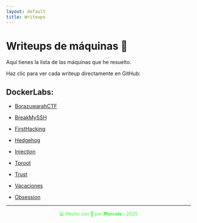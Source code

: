 ```yaml
---
layout: default
title: Writeups
---
```


# Writeups de máquinas 🧠

Aquí tienes la lista de las máquinas que he resuelto.

Haz clic para ver cada writeup directamente en GitHub:

## **DockerLabs**:

- [BorazuwarahCTF](https://github.com/MarcelaJI/DockerLabs/blob/main/BorazuwarahCTF/README.md)

- [BreakMySSH](https://github.com/MarcelaJI/DockerLabs/blob/main/BreakMySSH/README.md)

- [FirstHacking](https://github.com/MarcelaJI/DockerLabs/blob/main/FirstHacking/README.md)

- [Hedgehog](https://github.com/MarcelaJI/DockerLabs/blob/main/Hedgehog/README.md)

- [Injection](https://github.com/MarcelaJI/DockerLabs/blob/main/Injection/README.md)

- [Tproot](https://github.com/MarcelaJI/DockerLabs/blob/main/Tproot/README.md)

- [Trust](https://github.com/MarcelaJI/DockerLabs/blob/main/Trust/README.md)

- [Vacaciones](https://github.com/MarcelaJI/DockerLabs/blob/main/Vacaciones/README.md)

- [Obsession](https://github.com/MarcelaJI/DockerLabs/blob/main/Obsession/README.md)

---


<div style="text-align:center; font-size: 0.9em; margint-top: 40px; color: #33ff33;">
    💻 Hecho con 💚 por <strong>Marcela</strong> - 2025
</div>